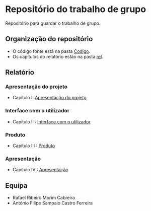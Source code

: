 # Repositório do trabalho de grupo

Repositório para guardar o trabalho de grupo.

## Organização do repositório 

- O código fonte está na pasta [Codigo](https://github.com/inf23tig04/inf23tig04/tree/main/TrabalhoGrupo_TI/Codigo).
- Os capítulos do relatório estão na pasta [rel](https://github.com/inf23tig04/inf23tig04/tree/main/rel).


## Relatório

### Apresentação do projeto

- Capítulo I: [Apresentação do projeto](https://github.com/inf23tig04/inf23tig04/blob/main/rel/c1.md)

### Interface com o utilizador

- Capítulo II : [Interface com o utilizador](https://github.com/inf23tig04/inf23tig04/blob/main/rel/c2.md)

### Produto

- Capítulo III : [Produto](https://github.com/inf23tig04/inf23tig04/blob/main/rel/c3.md)

### Apresentação

- Capítulo IV : [Apresentação](https://github.com/inf23tig04/inf23tig04/blob/main/rel/c4.md)

## Equipa

- Rafael Ribeiro Morim Cabreira
- António Filipe Sampaio Castro Ferreira
